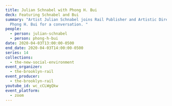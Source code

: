 ```yaml
---
title: Julian Schnabel with Phong H. Bui
deck: Featuring Schnabel and Bui
summary: "Artist Julian Schnabel joins Rail Publisher and Artistic Director
  Phong H. Bui for a conversation. "
people:
  - person: julian-schnabel
  - person: phong-h-bui
date: 2020-04-03T13:00:00-0500
end_date: 2020-04-03T14:00:00-0500
series: 14
collections:
  - the-new-social-environment
event_organizer:
  - the-brooklyn-rail
event_producer:
  - the-brooklyn-rail
youtube_id: wc_cCLWgQkw
event_platform:
  - zoom
---
```

